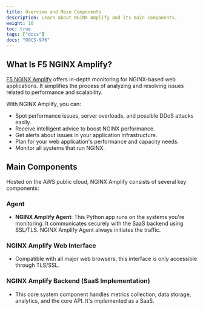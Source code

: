 ```yaml
---
title: Overview and Main Components
description: Learn about NGINX Amplify and its main components.
weight: 10
toc: true
tags: ["docs"]
docs: "DOCS-976"
---
```


## What Is F5 NGINX Amplify?

[F5 NGINX Amplify](https://amplify.nginx.com/signup/) offers in-depth monitoring for NGINX-based web applications. It simplifies the process of analyzing and resolving issues related to performance and scalability.

With NGINX Amplify, you can:

- Spot performance issues, server overloads, and possible DDoS attacks easily.
- Receive intelligent advice to boost NGINX performance.
- Get alerts about issues in your application infrastructure.
- Plan for your web application's performance and capacity needs.
- Monitor all systems that run NGINX.

## Main Components

Hosted on the AWS public cloud, NGINX Amplify consists of several key components:

### Agent

- **NGINX Amplify Agent**: This Python app runs on the systems you're monitoring. It communicates securely with the SaaS backend using SSL/TLS. NGINX Amplify Agent always initiates the traffic.

### NGINX Amplify Web Interface

- Compatible with all major web browsers, this interface is only accessible through TLS/SSL.

### NGINX Amplify Backend (SaaS Implementation)

- This core system component handles metrics collection, data storage, analytics, and the core API. It's implemented as a SaaS.
